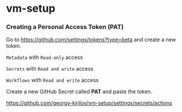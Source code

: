# vm-setup

### Creating a Personal Access Token (PAT)

Go to https://github.com/settings/tokens?type=beta and create a new token.

`Metadata` with `Read-only` access

`Secrets` with `Read and write` access

`Workflows` with `Read and write` access

Create a new GitHub Secret called __PAT__ and paste the token.

https://github.com/georgy-kirilov/vm-setup/settings/secrets/actions
